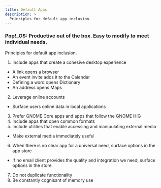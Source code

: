 ```yaml
---
title: Default Apps
description: >
  Principles for default app inclusion.
---
```

### Pop!\_OS: Productive out of the box. Easy to modify to meet individual needs.

Principles for default app inclusion.

1. Include apps that create a cohesive desktop experience
* A link opens a browser
* An event invite adds it to the Calendar
* Defining a word opens Dictionary
* An address opens Maps
2. Leverage online accounts
* Surface users online data in local applications
3. Prefer GNOME Core apps and apps that follow the GNOME HIG
4. Include apps that open common formats
5. Include utilities that enable accessing and manipulating external media
* Make external media immediately useful
6. When there is no clear app for a universal need, surface options in the app store
* If no email client provides the quality and integration we need, surface options in the store
7. Do not duplicate functionality
8. Be constantly cognisant of memory use
